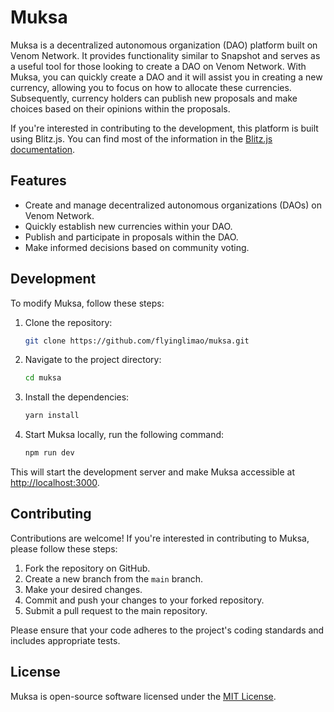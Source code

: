 # Muksa

Muksa is a decentralized autonomous organization (DAO) platform built on Venom Network. It provides functionality similar to Snapshot and serves as a useful tool for those looking to create a DAO on Venom Network. With Muksa, you can quickly create a DAO and it will assist you in creating a new currency, allowing you to focus on how to allocate these currencies. Subsequently, currency holders can publish new proposals and make choices based on their opinions within the proposals.

If you're interested in contributing to the development, this platform is built using Blitz.js. You can find most of the information in the [Blitz.js documentation](https://blitzjs.com/docs/get-started).

## Features

- Create and manage decentralized autonomous organizations (DAOs) on Venom Network.
- Quickly establish new currencies within your DAO.
- Publish and participate in proposals within the DAO.
- Make informed decisions based on community voting.

## Development

To modify Muksa, follow these steps:

1. Clone the repository:

   ```bash
   git clone https://github.com/flyinglimao/muksa.git
   ```

2. Navigate to the project directory:

   ```bash
   cd muksa
   ```

3. Install the dependencies:

   ```bash
   yarn install
   ```

4. Start Muksa locally, run the following command:

    ```bash
    npm run dev
    ```

This will start the development server and make Muksa accessible at [http://localhost:3000](http://localhost:3000).

## Contributing

Contributions are welcome! If you're interested in contributing to Muksa, please follow these steps:

1. Fork the repository on GitHub.
2. Create a new branch from the `main` branch.
3. Make your desired changes.
4. Commit and push your changes to your forked repository.
5. Submit a pull request to the main repository.

Please ensure that your code adheres to the project's coding standards and includes appropriate tests.

## License

Muksa is open-source software licensed under the [MIT License](LICENSE).
